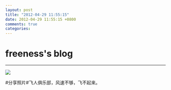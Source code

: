 ```yaml
---
layout: post
title: "2012-04-29 11:55:15"
date: 2012-04-29 11:55:15 +0800
comments: true
categories: 
---
```


# freeness's blog

----------

![](http://okqmqrbgo.bkt.clouddn.com/201204291155151.jpg)

>
\#分享照片\#飞人俱乐部，风速不够，飞不起来。